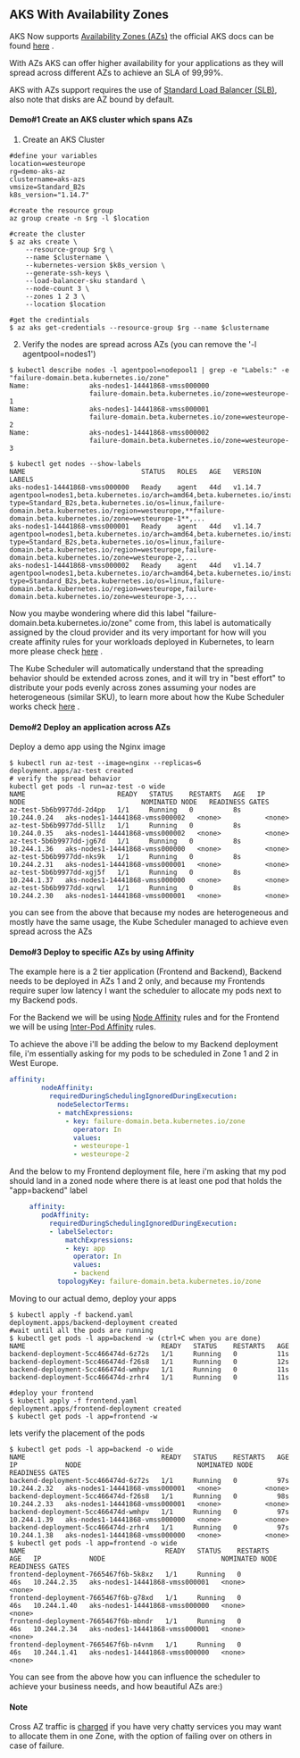 ## AKS With Availability Zones

AKS Now supports [Availability Zones (AZs)](https://docs.microsoft.com/en-us/azure/availability-zones/az-overview) the official AKS docs can be found [here](https://docs.microsoft.com/en-us/azure/aks/availability-zones) .

With AZs AKS can offer higher availability for your applications as they will spread across different AZs to achieve an SLA of 99,99%.

AKS with AZs support requires the use of [Standard Load Balancer (SLB)](https://docs.microsoft.com/en-us/azure/aks/load-balancer-standard), also note that disks are AZ bound by default.

#### Demo#1 Create an AKS cluster which spans AZs

1. Create an AKS Cluster
```shell
#define your variables
location=westeurope
rg=demo-aks-az
clustername=aks-azs
vmsize=Standard_B2s
k8s_version="1.14.7"

#create the resource group
az group create -n $rg -l $location

#create the cluster
$ az aks create \
    --resource-group $rg \
    --name $clustername \
    --kubernetes-version $k8s_version \
    --generate-ssh-keys \
    --load-balancer-sku standard \
    --node-count 3 \
    --zones 1 2 3 \
    --location $location

#get the credintials 
$ az aks get-credentials --resource-group $rg --name $clustername
```

2. Verify the nodes are spread across AZs (you can remove the '-l agentpool=nodes1')

```shell
$ kubectl describe nodes -l agentpool=nodepool1 | grep -e "Labels:" -e "failure-domain.beta.kubernetes.io/zone"
Name:               aks-nodes1-14441868-vmss000000
                    failure-domain.beta.kubernetes.io/zone=westeurope-1
Name:               aks-nodes1-14441868-vmss000001
                    failure-domain.beta.kubernetes.io/zone=westeurope-2
Name:               aks-nodes1-14441868-vmss000002
                    failure-domain.beta.kubernetes.io/zone=westeurope-3

$ kubectl get nodes --show-labels
NAME                             STATUS   ROLES   AGE   VERSION   LABELS
aks-nodes1-14441868-vmss000000   Ready    agent   44d   v1.14.7   agentpool=nodes1,beta.kubernetes.io/arch=amd64,beta.kubernetes.io/instance-type=Standard_B2s,beta.kubernetes.io/os=linux,failure-domain.beta.kubernetes.io/region=westeurope,**failure-domain.beta.kubernetes.io/zone=westeurope-1**,...
aks-nodes1-14441868-vmss000001   Ready    agent   44d   v1.14.7   agentpool=nodes1,beta.kubernetes.io/arch=amd64,beta.kubernetes.io/instance-type=Standard_B2s,beta.kubernetes.io/os=linux,failure-domain.beta.kubernetes.io/region=westeurope,failure-domain.beta.kubernetes.io/zone=westeurope-2,...
aks-nodes1-14441868-vmss000002   Ready    agent   44d   v1.14.7   agentpool=nodes1,beta.kubernetes.io/arch=amd64,beta.kubernetes.io/instance-type=Standard_B2s,beta.kubernetes.io/os=linux,failure-domain.beta.kubernetes.io/region=westeurope,failure-domain.beta.kubernetes.io/zone=westeurope-3,...
```

Now you maybe wondering where did this label "failure-domain.beta.kubernetes.io/zone" come from, this label is automatically assigned by the cloud provider and its very important for how will you create affinity rules for your workloads deployed in Kubernetes, to learn more please check [here](https://kubernetes.io/docs/reference/kubernetes-api/labels-annotations-taints/#failure-domain-beta-kubernetes-io-zone) .

The Kube Scheduler will automatically understand that the spreading behavior should be extended across zones, and it will try in "best effort" to distribute your pods evenly across zones assuming your nodes are heterogeneous (similar SKU), to learn more about how the Kube Scheduler works check [here](https://kubernetes.io/docs/concepts/scheduling/kube-scheduler/) .


#### Demo#2 Deploy an application across AZs

Deploy a demo app using the Nginx image 
```shell
$ kubectl run az-test --image=nginx --replicas=6
deployment.apps/az-test created
# verify the spread behavior 
kubectl get pods -l run=az-test -o wide 
NAME                       READY   STATUS    RESTARTS   AGE   IP            NODE                             NOMINATED NODE   READINESS GATES
az-test-5b6b9977dd-2d4pp   1/1     Running   0          8s    10.244.0.24   aks-nodes1-14441868-vmss000002   <none>           <none>
az-test-5b6b9977dd-5lllz   1/1     Running   0          8s    10.244.0.35   aks-nodes1-14441868-vmss000002   <none>           <none>
az-test-5b6b9977dd-jg67d   1/1     Running   0          8s    10.244.1.36   aks-nodes1-14441868-vmss000000   <none>           <none>
az-test-5b6b9977dd-nks9k   1/1     Running   0          8s    10.244.2.31   aks-nodes1-14441868-vmss000001   <none>           <none>
az-test-5b6b9977dd-xgj5f   1/1     Running   0          8s    10.244.1.37   aks-nodes1-14441868-vmss000000   <none>           <none>
az-test-5b6b9977dd-xqrwl   1/1     Running   0          8s    10.244.2.30   aks-nodes1-14441868-vmss000001   <none>           <none>
```

you can see from the above that because my nodes are heterogeneous and mostly  have the same usage, the Kube Scheduler managed to achieve even spread across the AZs


#### Demo#3 Deploy to specific AZs by using Affinity 

The example here is a 2 tier application (Frontend and Backend), Backend needs to be deployed in AZs 1 and 2 only, and because my Frontends require super low latency I want the scheduler to allocate my pods next to my Backend pods.

For the Backend we will be using [Node Affinity](https://kubernetes.io/docs/concepts/configuration/assign-pod-node/#node-affinity) rules and for the Frontend we will be using [Inter-Pod Affinity](https://kubernetes.io/docs/concepts/configuration/assign-pod-node/#node-affinity) rules.

To achieve the above i'll be adding the below to my Backend deployment file, i'm essentially asking for my pods to be scheduled in Zone 1 and 2 in West Europe.
```yaml
affinity:
        nodeAffinity:
          requiredDuringSchedulingIgnoredDuringExecution:
            nodeSelectorTerms:
            - matchExpressions:
              - key: failure-domain.beta.kubernetes.io/zone
                operator: In
                values:
                - westeurope-1
                - westeurope-2
```

And the below to my Frontend deployment file, here i'm asking that my pod should land in a zoned node where there is at least one pod that holds the "app=backend" label
```yaml
     affinity:
        podAffinity:
          requiredDuringSchedulingIgnoredDuringExecution:
          - labelSelector:
              matchExpressions:
              - key: app
                operator: In
                values:
                - backend
            topologyKey: failure-domain.beta.kubernetes.io/zone
```

Moving to our actual demo, deploy your apps 
```shell
$ kubectl apply -f backend.yaml
deployment.apps/backend-deployment created
#wait until all the pods are running
$ kubectl get pods -l app=backend -w (ctrl+C when you are done)
NAME                                  READY   STATUS    RESTARTS   AGE
backend-deployment-5cc466474d-6z72s   1/1     Running   0          11s
backend-deployment-5cc466474d-f26s8   1/1     Running   0          12s
backend-deployment-5cc466474d-wmhpv   1/1     Running   0          11s
backend-deployment-5cc466474d-zrhr4   1/1     Running   0          11s

#deploy your frontend
$ kubectl apply -f frontend.yaml
deployment.apps/frontend-deployment created
$ kubectl get pods -l app=frontend -w
```

lets verify the placement of the pods 
```shell
$ kubectl get pods -l app=backend -o wide 
NAME                                  READY   STATUS    RESTARTS   AGE   IP            NODE                             NOMINATED NODE   READINESS GATES
backend-deployment-5cc466474d-6z72s   1/1     Running   0          97s   10.244.2.32   aks-nodes1-14441868-vmss000001   <none>           <none>
backend-deployment-5cc466474d-f26s8   1/1     Running   0          98s   10.244.2.33   aks-nodes1-14441868-vmss000001   <none>           <none>
backend-deployment-5cc466474d-wmhpv   1/1     Running   0          97s   10.244.1.39   aks-nodes1-14441868-vmss000000   <none>           <none>
backend-deployment-5cc466474d-zrhr4   1/1     Running   0          97s   10.244.1.38   aks-nodes1-14441868-vmss000000   <none>           <none>
$ kubectl get pods -l app=frontend -o wide
NAME                                   READY   STATUS    RESTARTS   AGE   IP            NODE                             NOMINATED NODE   READINESS GATES
frontend-deployment-7665467f6b-5k8xz   1/1     Running   0          46s   10.244.2.35   aks-nodes1-14441868-vmss000001   <none>           <none>
frontend-deployment-7665467f6b-g78xd   1/1     Running   0          46s   10.244.1.40   aks-nodes1-14441868-vmss000000   <none>           <none>
frontend-deployment-7665467f6b-mbndr   1/1     Running   0          46s   10.244.2.34   aks-nodes1-14441868-vmss000001   <none>           <none>
frontend-deployment-7665467f6b-n4vnm   1/1     Running   0          46s   10.244.1.41   aks-nodes1-14441868-vmss000000   <none>           <none>
```

You can see from the above how you can influence the scheduler to achieve your business needs, and how beautiful AZs are:) 


#### Note
Cross AZ traffic is [charged](https://azure.microsoft.com/en-us/pricing/details/bandwidth/) if you have very chatty services you may want to allocate them in one Zone, with the option of failing over on others in case of failure.

